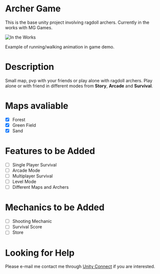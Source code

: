  # Archer Game
This is the base unity project involving ragdoll archers. Currently in the works with MG Games.  

![In the Works](https://i.giphy.com/media/2A525RqZDVNlAL0fmj/giphy.webp)

Example of running/walking animation in game demo.

# Description  
Small map, pvp with your friends or play alone with ragdoll archers. Play alone or with friend in different modes from **Story**, **Arcade** and **Survival**. 

# Maps avaliable
- [X] Forest
- [X] Green Field
- [X] Sand

# Features to be Added
- [ ] Single Player Survival  
- [ ] Arcade Mode  
- [ ] Multiplayer Survival  
- [ ] Level Mode  
- [ ] Different Maps and Archers  

# Mechanics to be Added
- [ ] Shooting Mechanic
- [ ] Survival Score
- [ ] Store

# Looking for Help
Please e-mail me contact me through [Unity Connect](https://connect.unity.com/u/586d82c032b306001884c0a0) if you are interested. 
